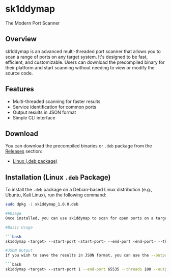 # sk1ddymap  
The Modern Port Scanner 
 
## Overview
sk1ddymap is an advanced multi-threaded port scanner that allows you to scan a range of ports on any target system. It's designed to be fast, efficient, and customizable. Users can download the precompiled binary for their platform and start scanning without needing to view or modify the source code.

## Features
- Multi-threaded scanning for faster results
- Service identification for common ports
- Output results in JSON format
- Simple CLI interface

## Download
You can download the precompiled binaries or `.deb` package from the [Releases](https://github.com/z3kyz/sk1ddymap/releases/tag/v1.0.0) section:

- [Linux (.deb package)](https://github.com/z3kyz/sk1ddymap/releases/download/v1.0.0/sk1ddymap_1.0.0.deb)


## Installation (Linux `.deb` Package)
To install the `.deb` package on a Debian-based Linux distribution (e.g., Ubuntu, Kali Linux), run the following command:

```bash
sudo dpkg -i sk1ddymap_1.0.0.deb

##Usage
Once installed, you can use sk1ddymap to scan for open ports on a target system. Below are the options for running the tool:

#Basic Usage

```bash
sk1ddymap <target> --start-port <start-port> --end-port <end-port> --threads <number-of-threads>

#JSON Output
If you wish to save the results in JSON format, you can use the --output flag to specify a file:

```bash
sk1ddymap <target> --start-port 1 --end-port 65535 --threads 100 --output scan_results.json


